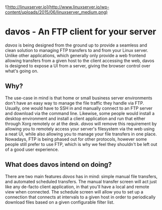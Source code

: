 ![http://linuxserver.io](http://www.linuxserver.io/wp-content/uploads/2015/06/linuxserver_medium.png)

davos - An FTP client for your server
===

*davos* is being designed from the ground up to provide a seamless and clean solution to managing FTP transfers to and from your Linux server. Unlike other applications, which generally only provide a web frontend allowing transfers from a given host to the client accessing the web, davos is designed to expose a UI from a server, giving the browser control over what's going on.

Why?
---
The use-case in mind is that home or small business server environments don't have an easy way to manage the file traffic they handle via FTP. Usually, one would have to SSH in and manually connect to an FTP server and download via the command line. Likewise, some people would install a desktop environment and install a client application and run that either through Xorg remotely or at the desk. *davos* will remove this requirement by allowing you to remotely access your server's filesystem via the web using a neat UI, while also allowing you to manage your file transfers in one place. Nowadays, FTP is being phased out for other protocols, however some people still prefer to use FTP, which is why we feel they shouldn't be left out of a good user experience. 

What does davos intend on doing?
---
There are two main features *davos* has in mind: simple manual file transfers, and automated scheduled transfers. The manual transfer screen will act just like any de-facto client application, in that you'll have a local and remote view when connected. The schedule screen will allow you to set up a connection that connects at intervals to a given host in order to periodically download files based on a given configurable filter list.


